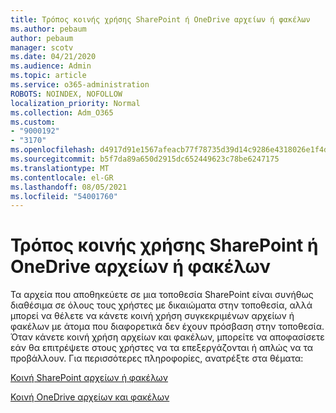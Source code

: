 ```yaml
---
title: Τρόπος κοινής χρήσης SharePoint ή OneDrive αρχείων ή φακέλων
ms.author: pebaum
author: pebaum
manager: scotv
ms.date: 04/21/2020
ms.audience: Admin
ms.topic: article
ms.service: o365-administration
ROBOTS: NOINDEX, NOFOLLOW
localization_priority: Normal
ms.collection: Adm_O365
ms.custom:
- "9000192"
- "3170"
ms.openlocfilehash: d4917d91e1567afeacb77f78735d39d14c9286e4318026e1f4daf1fb1c11fde4
ms.sourcegitcommit: b5f7da89a650d2915dc652449623c78be6247175
ms.translationtype: MT
ms.contentlocale: el-GR
ms.lasthandoff: 08/05/2021
ms.locfileid: "54001760"
---
```

# <a name="how-to-share-sharepoint-or-onedrive-files-or-folders"></a>Τρόπος κοινής χρήσης SharePoint ή OneDrive αρχείων ή φακέλων

Τα αρχεία που αποθηκεύετε σε μια τοποθεσία SharePoint είναι συνήθως διαθέσιμα σε όλους τους χρήστες με δικαιώματα στην τοποθεσία, αλλά μπορεί να θέλετε να κάνετε κοινή χρήση συγκεκριμένων αρχείων ή φακέλων με άτομα που διαφορετικά δεν έχουν πρόσβαση στην τοποθεσία. Όταν κάνετε κοινή χρήση αρχείων και φακέλων, μπορείτε να αποφασίσετε εάν θα επιτρέψετε στους χρήστες να τα επεξεργάζονται ή απλώς να τα προβάλλουν. Για περισσότερες πληροφορίες, ανατρέξτε στα θέματα:

[Κοινή SharePoint αρχείων ή φακέλων](https://support.office.com/article/1fe37332-0f9a-4719-970e-d2578da4941c)

[Κοινή OneDrive αρχείων και φακέλων](https://support.microsoft.com/office/share-onedrive-files-and-folders-9fcc2f7d-de0c-4cec-93b0-a82024800c07?ui=en-US&rs=en-US&ad=US&storagetype=stage)